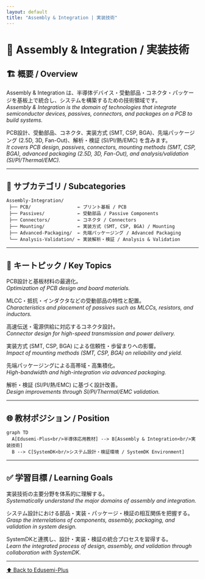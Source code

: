 ```yaml
---
layout: default
title: "Assembly & Integration | 実装技術"
---
```


# 🧩 Assembly & Integration / 実装技術

## 🏗 概要 / Overview
Assembly & Integration は、半導体デバイス・受動部品・コネクタ・パッケージを基板上で統合し、システムを構築するための技術領域です。  
*Assembly & Integration is the domain of technologies that integrate semiconductor devices, passives, connectors, and packages on a PCB to build systems.*  

PCB設計、受動部品、コネクタ、実装方式 (SMT, CSP, BGA)、先端パッケージング (2.5D, 3D, Fan-Out)、解析・検証 (SI/PI/熱/EMC) を含みます。  
*It covers PCB design, passives, connectors, mounting methods (SMT, CSP, BGA), advanced packaging (2.5D, 3D, Fan-Out), and analysis/validation (SI/PI/Thermal/EMC).*  

---

## 📂 サブカテゴリ / Subcategories
```
Assembly-Integration/
 ├── PCB/                 ← プリント基板 / PCB
 ├── Passives/            ← 受動部品 / Passive Components
 ├── Connectors/          ← コネクタ / Connectors
 ├── Mounting/            ← 実装方式 (SMT, CSP, BGA) / Mounting
 ├── Advanced-Packaging/  ← 先端パッケージング / Advanced Packaging
 └── Analysis-Validation/ ← 実装解析・検証 / Analysis & Validation
```

---

## 🔑 キートピック / Key Topics
PCB設計と基板材料の最適化。  
*Optimization of PCB design and board materials.*  

MLCC・抵抗・インダクタなどの受動部品の特性と配置。  
*Characteristics and placement of passives such as MLCCs, resistors, and inductors.*  

高速伝送・電源供給に対応するコネクタ設計。  
*Connector design for high-speed transmission and power delivery.*  

実装方式 (SMT, CSP, BGA) による信頼性・歩留まりへの影響。  
*Impact of mounting methods (SMT, CSP, BGA) on reliability and yield.*  

先端パッケージングによる高帯域・高集積化。  
*High-bandwidth and high-integration via advanced packaging.*  

解析・検証 (SI/PI/熱/EMC) に基づく設計改善。  
*Design improvements through SI/PI/Thermal/EMC validation.*  

---

## 🌐 教材ポジション / Position
```mermaid
graph TD
  A[Edusemi-Plus<br/>半導体応用教材] --> B[Assembly & Integration<br/>実装技術]
  B --> C[SystemDK<br/>システム設計・検証環境 / SystemDK Environment]
```

---

## ✅ 学習目標 / Learning Goals
実装技術の主要分野を体系的に理解する。  
*Systematically understand the major domains of assembly and integration.*  

システム設計における部品・実装・パッケージ・検証の相互関係を把握する。  
*Grasp the interrelations of components, assembly, packaging, and validation in system design.*  

SystemDKと連携し、設計・実装・検証の統合プロセスを習得する。  
*Learn the integrated process of design, assembly, and validation through collaboration with SystemDK.*  

---

[⬆️ Back to Edusemi-Plus](../)

